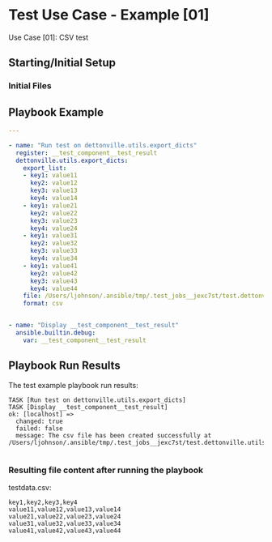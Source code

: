 
# Test Use Case - Example [01]

Use Case [01]: CSV test


## Starting/Initial Setup

### Initial Files


## Playbook Example


```yaml
---

- name: "Run test on dettonville.utils.export_dicts"
  register: __test_component__test_result
  dettonville.utils.export_dicts:
    export_list:
    - key1: value11
      key2: value12
      key3: value13
      key4: value14
    - key1: value21
      key2: value22
      key3: value23
      key4: value24
    - key1: value31
      key2: value32
      key3: value33
      key4: value34
    - key1: value41
      key2: value42
      key3: value43
      key4: value44
    file: /Users/ljohnson/.ansible/tmp/.test_jobs__jexc7st/test.dettonville.utils/tests/dettonville/utils/main/export_dicts/testrun/testdata.csv
    format: csv


- name: "Display __test_component__test_result"
  ansible.builtin.debug:
    var: __test_component__test_result

```



## Playbook Run Results

The test example playbook run results:

```shell
TASK [Run test on dettonville.utils.export_dicts]
TASK [Display __test_component__test_result]
ok: [localhost] =>
  changed: true
  failed: false
  message: The csv file has been created successfully at /Users/ljohnson/.ansible/tmp/.test_jobs__jexc7st/test.dettonville.utils/tests/dettonville/utils/main/export_dicts/testrun/testdata.csv


```


### Resulting file content after running the playbook

testdata.csv:
```csv
key1,key2,key3,key4
value11,value12,value13,value14
value21,value22,value23,value24
value31,value32,value33,value34
value41,value42,value43,value44

```

